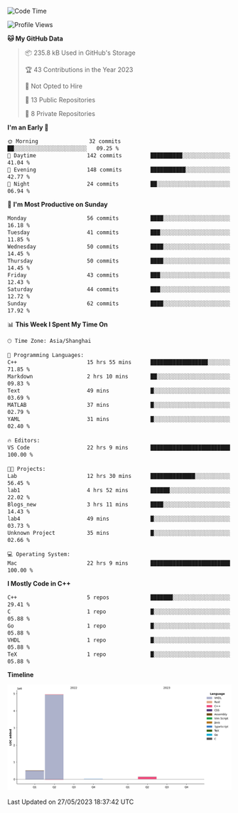 <!--START_SECTION:waka-->
![Code Time](http://img.shields.io/badge/Code%20Time-81%20hrs%201%20min-blue)

![Profile Views](http://img.shields.io/badge/Profile%20Views-7-blue)

**🐱 My GitHub Data** 

> 📦 235.8 kB Used in GitHub's Storage 
 > 
> 🏆 43 Contributions in the Year 2023
 > 
> 🚫 Not Opted to Hire
 > 
> 📜 13 Public Repositories 
 > 
> 🔑 8 Private Repositories 
 > 
**I'm an Early 🐤** 

```text
🌞 Morning                32 commits          ██░░░░░░░░░░░░░░░░░░░░░░░   09.25 % 
🌆 Daytime                142 commits         ██████████░░░░░░░░░░░░░░░   41.04 % 
🌃 Evening                148 commits         ███████████░░░░░░░░░░░░░░   42.77 % 
🌙 Night                  24 commits          ██░░░░░░░░░░░░░░░░░░░░░░░   06.94 % 
```
📅 **I'm Most Productive on Sunday** 

```text
Monday                   56 commits          ████░░░░░░░░░░░░░░░░░░░░░   16.18 % 
Tuesday                  41 commits          ███░░░░░░░░░░░░░░░░░░░░░░   11.85 % 
Wednesday                50 commits          ████░░░░░░░░░░░░░░░░░░░░░   14.45 % 
Thursday                 50 commits          ████░░░░░░░░░░░░░░░░░░░░░   14.45 % 
Friday                   43 commits          ███░░░░░░░░░░░░░░░░░░░░░░   12.43 % 
Saturday                 44 commits          ███░░░░░░░░░░░░░░░░░░░░░░   12.72 % 
Sunday                   62 commits          ████░░░░░░░░░░░░░░░░░░░░░   17.92 % 
```


📊 **This Week I Spent My Time On** 

```text
🕑︎ Time Zone: Asia/Shanghai

💬 Programming Languages: 
C++                      15 hrs 55 mins      ██████████████████░░░░░░░   71.85 % 
Markdown                 2 hrs 10 mins       ██░░░░░░░░░░░░░░░░░░░░░░░   09.83 % 
Text                     49 mins             █░░░░░░░░░░░░░░░░░░░░░░░░   03.69 % 
MATLAB                   37 mins             █░░░░░░░░░░░░░░░░░░░░░░░░   02.79 % 
YAML                     31 mins             █░░░░░░░░░░░░░░░░░░░░░░░░   02.40 % 

🔥 Editors: 
VS Code                  22 hrs 9 mins       █████████████████████████   100.00 % 

🐱‍💻 Projects: 
Lab                      12 hrs 30 mins      ██████████████░░░░░░░░░░░   56.45 % 
lab1                     4 hrs 52 mins       ██████░░░░░░░░░░░░░░░░░░░   22.02 % 
Blogs_new                3 hrs 11 mins       ████░░░░░░░░░░░░░░░░░░░░░   14.43 % 
lab4                     49 mins             █░░░░░░░░░░░░░░░░░░░░░░░░   03.73 % 
Unknown Project          35 mins             █░░░░░░░░░░░░░░░░░░░░░░░░   02.66 % 

💻 Operating System: 
Mac                      22 hrs 9 mins       █████████████████████████   100.00 % 
```

**I Mostly Code in C++** 

```text
C++                      5 repos             ███████░░░░░░░░░░░░░░░░░░   29.41 % 
C                        1 repo              █░░░░░░░░░░░░░░░░░░░░░░░░   05.88 % 
Go                       1 repo              █░░░░░░░░░░░░░░░░░░░░░░░░   05.88 % 
VHDL                     1 repo              █░░░░░░░░░░░░░░░░░░░░░░░░   05.88 % 
TeX                      1 repo              █░░░░░░░░░░░░░░░░░░░░░░░░   05.88 % 
```



**Timeline**

![Lines of Code chart](https://raw.githubusercontent.com/xkz0777/xkz0777/master/assets/bar_graph.png)


 Last Updated on 27/05/2023 18:37:42 UTC
<!--END_SECTION:waka-->
